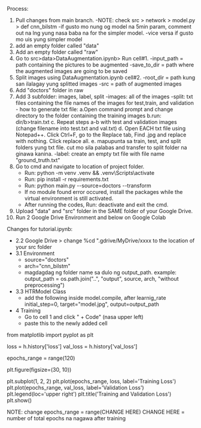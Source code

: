 Process:
1. Pull changes from main branch.
	-NOTE: check src > network > model.py > def cnn_bilstm
	-if gusto mo nung og model na 5min param, comment out na lng yung nasa baba na for the simpler model.
	-vice versa if gusto mo uis yung simpler model
2. add an empty folder called "data"
3. Add an empty folder called "raw"
4. Go to src>data>DataAugmentation.ipynb> Run cell#1.
	-input_path = path containing the pictures to be augmented
	-save_to_dir = path where the augmented images are going to be saved
5. Split images using DataAugmentation.ipynb cell#2.
	-root_dir = path kung san ilalagay yung splitted images
	-src = path of augmented images
6. Add "doctors" folder in raw
7. Add 3 subfolder: images, label, split
	-images: all of the images
	-split: txt files containing the file names of the images for test,train, and validation
		- how to generate txt file:
			a.Open command prompt and change directory to the folder containing the training images
			b.run: dir/b>train.txt
			c. Repeat steps a-b with test and validation images (change filename into test.txt and val.txt)
			d. Open EACH txt file using Notepad++. Click Ctrl+F, go to the Replace tab, Find .jpg and replace with nothing. Click replace all.
			e. mapupunta sa train, test, and split folders yung txt file. cut mo sila palabas and transfer to split folder na ginawa kanina.
	-label: create an empty txt file with file name "ground_truth.txt"
8. Go to cmd and navigate to location of project folder.
	- Run: python -m venv .venv && .venv\Scripts\activate
	- Run: pip install -r requirements.txt
	- Run: python main.py --source=doctors --transform
	- If no module found error occured, install the packages while the virtual environment is still activated.
	- After running the codes, Run: deactivate and exit the cmd.
9. Upload "data" and "src" folder in the SAME folder of your Google Drive.
10. Run 2 Google Drive Environment and below on Google Colab

Changes for tutorial.ipynb:
- 2.2 Google Drive > change %cd ".gdrive/MyDrive/xxxx to the location of your src folder
- 3.1 Environment
	- source="doctors"
	- arch="cnn_bilstm"
	- magdagdag ng folder name sa dulo ng output_path. example:
		output_path = os.path.join("..", "output", source, arch, "without preprocessing")
- 3.3 HTRModel Class
	- add the following inside model.compile, after learnig_rate
		initial_step=0, target="model.jpg", output=output_path
- 4 Training
	- Go to cell 1 and click " + Code" (nasa upper left)
	- paste this to the newly added cell
	
from matplotlib import pyplot as plt

loss = h.history['loss']
val_loss = h.history['val_loss']

epochs_range = range(120)

plt.figure(figsize=(30, 10))

plt.subplot(1, 2, 2)
plt.plot(epochs_range, loss, label='Training Loss')
plt.plot(epochs_range, val_loss, label='Validation Loss')
plt.legend(loc='upper right')
plt.title('Training and Validation Loss')
plt.show()

NOTE: change epochs_range = range(CHANGE HERE)
CHANGE HERE = number of total epochs na nagawa after training
